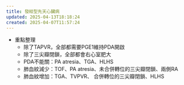 ```yaml
---
title: 發紺型先天心臟病
updated: 2025-04-13T18:18:24
created: 2025-04-07T11:57:24
---
```


- 重點整理
  - 除了TAPVR，全部都需要PGE1維持PDA開啟
  - 除了三尖瓣閉鎖，全部都會右心室肥大
  - PDA不能關：PA atresia、TGA、HLHS
  - 肺血紋減少：TOF、PA atresia、未合併轉位的三尖瓣閉鎖、兩側RA
  - 肺血紋增加：TGA、TVPVR、 合併轉位的三尖瓣閉鎖、HLHS

